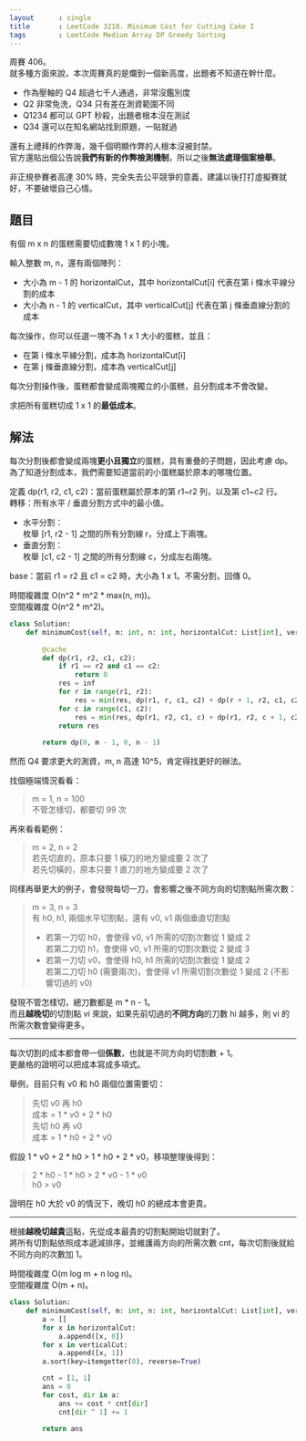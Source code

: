 ```yaml
---
layout      : single
title       : LeetCode 3218. Minimum Cost for Cutting Cake I
tags        : LeetCode Medium Array DP Greedy Sorting
---
```

周賽 406。  
就多種方面來說，本次周賽真的是爛到一個新高度，出題者不知道在幹什麼。  

- 作為壓軸的 Q4 超過七千人通過，非常沒鑑別度  
- Q2 非常免洗，Q34 只有差在測資範圍不同  
- Q1234 都可以 GPT 秒殺，出題者根本沒在測試  
- Q34 還可以在知名網站找到原題，一貼就過  

還有上禮拜的作弊海，幾千個明顯作弊的人根本沒被封禁。  
官方還貼出個公告說**我們有新的作弊檢測機制**，所以之後**無法處理個案檢舉**。  

非正規參賽者高達 30% 時，完全失去公平競爭的意義，建議以後打打虛擬賽就好，不要破壞自己心情。  

## 題目

有個 m x n 的蛋糕需要切成數塊 1 x 1 的小塊。  

輸入整數 m, n，還有兩個陣列：  

- 大小為 m - 1 的 horizontalCut，其中 horizontalCut[i] 代表在第 i 條水平線分割的成本  
- 大小為 n - 1 的 verticalCut，其中 verticalCut[j] 代表在第 j 條垂直線分割的成本  

每次操作，你可以任選一塊不為 1 x 1 大小的蛋糕，並且：  

- 在第 i 條水平線分割，成本為 horizontalCut[i]  
- 在第 j 條垂直線分割，成本為 verticalCut[j]  

每次分割操作後，蛋糕都會變成兩塊獨立的小蛋糕，且分割成本不會改變。  

求把所有蛋糕切成 1 x 1 的**最低成本**。  

## 解法

每次分割後都會變成兩塊**更小且獨立**的蛋糕，具有重疊的子問題，因此考慮 dp。  
為了知道分割成本，我們需要知道當前的小蛋糕屬於原本的哪塊位置。  

定義 dp(r1, r2, c1, c2)：當前蛋糕屬於原本的第 r1\~r2 列，以及第 c1\~c2 行。  
轉移：所有水平 / 垂直分割方式中的最小值。  

- 水平分割：  
    枚舉 [r1, r2 - 1] 之間的所有分割線 r，分成上下兩塊。  
- 垂直分割：  
    枚舉 [c1, c2 - 1] 之間的所有分割線 c，分成左右兩塊。  

base：當前 r1 = r2 且 c1 = c2 時，大小為 1 x 1。不需分割，回傳 0。  

時間複雜度 O(n^2 \* m^2 \* max(n, m))。  
空間複雜度 O(n^2 \* m^2)。  

```python
class Solution:
    def minimumCost(self, m: int, n: int, horizontalCut: List[int], verticalCut: List[int]) -> int:
        
        @cache
        def dp(r1, r2, c1, c2):
            if r1 == r2 and c1 == c2:
                return 0
            res = inf
            for r in range(r1, r2):
                res = min(res, dp(r1, r, c1, c2) + dp(r + 1, r2, c1, c2) + horizontalCut[r])
            for c in range(c1, c2):
                res = min(res, dp(r1, r2, c1, c) + dp(r1, r2, c + 1, c2) + verticalCut[c])
            return res
        
        return dp(0, m - 1, 0, n - 1)
```

然而 Q4 要求更大的測資，m, n 高達 10^5，肯定得找更好的辦法。  

找個極端情況看看：  
> m = 1, n = 100  
> 不管怎樣切，都要切 99 次  

再來看看範例：  
> m = 2, n = 2  
> 若先切直的，原本只要 1 橫刀的地方變成要 2 次了  
> 若先切橫的，原本只要 1 直刀的地方變成要 2 次了  

同樣再舉更大的例子，會發現每切一刀，會影響之後不同方向的切割點所需次數：  
> m = 3, n = 3  
> 有 h0, h1, 兩個水平切割點，還有 v0, v1 兩個垂直切割點  
>
> - 若第一刀切 h0，會使得 v0, v1 所需的切割次數從 1 變成 2  
>   若第二刀切 h1，會使得 v0, v1 所需的切割次數從 2 變成 3  
> - 若第一刀切 v0，會使得 h0, h1 所需的切割次數從 1 變成 2  
>   若第二刀切 h0 (需要兩次)，會使得 v1 所需切割次數從 1 變成 2 (不影響切過的 v0)  

發現不管怎樣切，總刀數都是 m \* n - 1。  
而且**越晚切**的切割點 vi 來說，如果先前切過的**不同方向**的刀數 hi 越多，則 vi 的所需次數會變得更多。  

---

每次切割的成本都會帶一個**係數**，也就是不同方向的切割數 + 1。  
更嚴格的證明可以把成本寫成多項式。  

舉例，目前只有 v0 和 h0 兩個位置需要切：  
> 先切 v0 再 h0  
> 成本 = 1 \* v0 + 2 \* h0  
> 先切 h0 再 v0  
> 成本 = 1 \* h0 + 2 \* v0  

假設 1 \* v0 + 2 \* h0 > 1 \* h0 + 2 \* v0，移項整理後得到：  
> 2 \* h0 - 1 \* h0 > 2 \* v0 - 1 \* v0  
> h0 > v0  

證明在 h0 大於 v0 的情況下，晚切 h0 的總成本會更貴。  

---

根據**越晚切越貴**這點，先從成本最貴的切割點開始切就對了。  
將所有切割點依照成本遞減排序，並維護兩方向的所需次數 cnt，每次切割後就給不同方向的次數加 1。  

時間複雜度 O(m log m + n log n)。  
空間複雜度 O(m + n)。  

```python
class Solution:
    def minimumCost(self, m: int, n: int, horizontalCut: List[int], verticalCut: List[int]) -> int:
        a = []
        for x in horizontalCut:
            a.append([x, 0])
        for x in verticalCut:
            a.append([x, 1])
        a.sort(key=itemgetter(0), reverse=True)

        cnt = [1, 1]
        ans = 0
        for cost, dir in a:
            ans += cost * cnt[dir]
            cnt[dir ^ 1] += 1

        return ans
```

